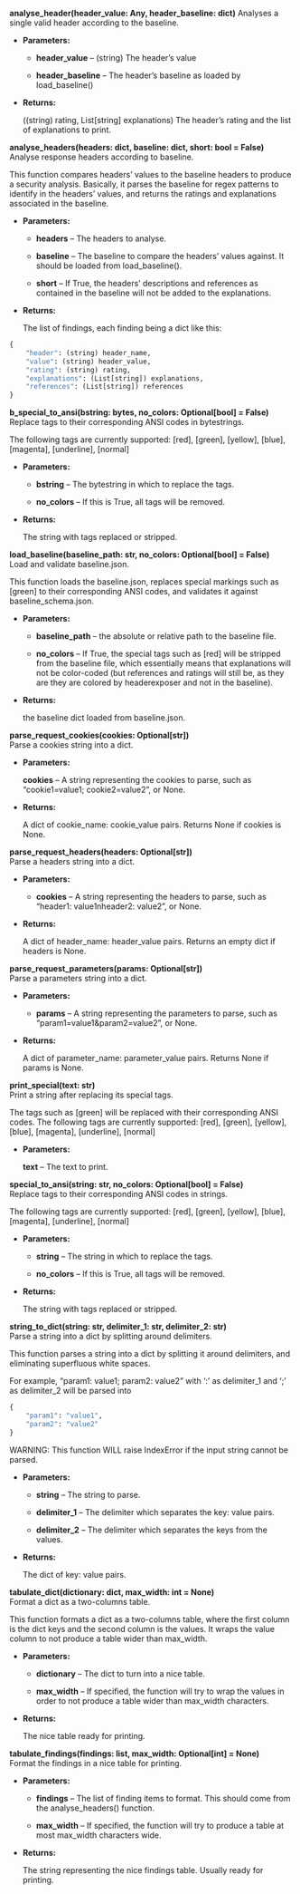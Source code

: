 **analyse_header(header_value: Any, header_baseline: dict)**
Analyses a single valid header according to the baseline.

* **Parameters:**
    
    * **header_value** – (string) The header’s value

    * **header_baseline** – The header’s baseline as loaded by load_baseline()


* **Returns:** 

    ((string) rating, List[string] explanations) The header’s rating and the list of explanations to print.


**analyse_headers(headers: dict, baseline: dict, short: bool = False)**  
Analyse response headers according to baseline.

This function compares headers’ values to the baseline headers to
produce a security analysis. Basically, it parses the baseline for
regex patterns to identify in the headers’ values, and returns the
ratings and explanations associated in the baseline.

* **Parameters:**
    
    * **headers** – The headers to analyse.

    * **baseline** – The baseline to compare the headers’ values against. It should be loaded from load_baseline().

    * **short** – If True, the headers’ descriptions and references as contained in the baseline will not be added to the explanations.


* **Returns:**

    The list of findings, each finding being a dict like this:
```python
{
    "header": (string) header_name,
    "value": (string) header_value,
    "rating": (string) rating,
    "explanations": (List[string]) explanations,
    "references": (List[string]) references
}
```


**b_special_to_ansi(bstring: bytes, no_colors: Optional[bool] = False)**  
Replace tags to their corresponding ANSI codes in bytestrings.

The following tags are currently supported:
[red], [green], [yellow], [blue], [magenta], [underline], [normal]

* **Parameters:**

    * **bstring** – The bytestring in which to replace the tags.

    * **no_colors** – If this is True, all tags will be removed.


* **Returns:**

    The string with tags replaced or stripped.


**load_baseline(baseline_path: str, no_colors: Optional[bool] = False)**  
Load and validate baseline.json.

This function loads the baseline.json, replaces special markings
such as [green] to their corresponding ANSI codes, and validates it
against baseline_schema.json.

* **Parameters:**

    * **baseline_path** – the absolute or relative path to the baseline file.

    * **no_colors** –  If True, the special tags such as [red] will be stripped from the baseline file, which essentially means that explanations will not be color-coded (but references and ratings will still be, as they are they are colored by headerexposer and not in the baseline).


* **Returns:**

    the baseline dict loaded from baseline.json.


**parse_request_cookies(cookies: Optional[str])**  
Parse a cookies string into a dict.

* **Parameters:**

    **cookies** – A string representing the cookies to parse, such as “cookie1=value1; cookie2=value2”, or None.


* **Returns:**

    A dict of cookie_name: cookie_value pairs. Returns None if cookies is None.


**parse_request_headers(headers: Optional[str])**  
Parse a headers string into a dict.

* **Parameters:**

    * **cookies** – A string representing the headers to parse, such as “header1: value1nheader2: value2”, or None.


* **Returns:**

    A dict of header_name: header_value pairs. Returns an empty dict if headers is None.


**parse_request_parameters(params: Optional[str])**  
Parse a parameters string into a dict.

* **Parameters:**

    * **params** – A string representing the parameters to parse, such as “param1=value1&param2=value2”, or None.


* **Returns:**

    A dict of parameter_name: parameter_value pairs. Returns None if params is None.


**print_special(text: str)**  
Print a string after replacing its special tags.

The tags such as [green] will be replaced with their corresponding
ANSI codes. The following tags are currently supported:
[red], [green], [yellow], [blue], [magenta], [underline], [normal]


* **Parameters:**

    **text** – The text to print.


**special_to_ansi(string: str, no_colors: Optional[bool] = False)**  
Replace tags to their corresponding ANSI codes in strings.

The following tags are currently supported:
[red], [green], [yellow], [blue], [magenta], [underline], [normal]

* **Parameters:**
    
    * **string** – The string in which to replace the tags.

    * **no_colors** – If this is True, all tags will be removed.


* **Returns:**

    The string with tags replaced or stripped.


**string_to_dict(string: str, delimiter_1: str, delimiter_2: str)**  
Parse a string into a dict by splitting around delimiters.

This function parses a string into a dict by splitting it around
delimiters, and eliminating superfluous white spaces.

For example, “param1: value1; param2: value2” with ‘:’ as
delimiter_1 and ‘;’ as delimiter_2 will be parsed into
```python
{
    "param1": "value1",
    "param2": "value2"
}
```

WARNING: This function WILL raise IndexError if the input string
cannot be parsed.

* **Parameters:**
    
    * **string** – The string to parse.

    * **delimiter_1** – The delimiter which separates the key: value pairs.

    * **delimiter_2** –  The delimiter which separates the keys from the values.


* **Returns:**

    The dict of key: value pairs.


**tabulate_dict(dictionary: dict, max_width: int = None)**  
Format a dict as a two-columns table.

This function formats a dict as a two-columns table, where the
first column is the dict keys and the second column is the values.
It wraps the value column to not produce a table wider than
max_width.

* **Parameters:**
    
    * **dictionary** – The dict to turn into a nice table.

    * **max_width** – If specified, the function will try to wrap the values in order to not produce a table wider than max_width characters.


* **Returns:**

    The nice table ready for printing.


**tabulate_findings(findings: list, max_width: Optional[int] = None)**  
Format the findings in a nice table for printing.

* **Parameters:**

    * **findings** – The list of finding items to format. This should come from the analyse_headers() function.

    * **max_width** –  If specified, the function will try to produce a table at most max_width characters wide.


* **Returns:**

    The string representing the nice findings table. Usually ready for printing.
